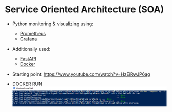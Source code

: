 # Service Oriented Architecture (SOA)

- Python monitoring & visualizing using: 
  - [Prometheus](https://prometheus.io/)
  - [Grafana](https://grafana.com/)
 
- Additionally used:
  - [FastAPI](https://fastapi.tiangolo.com/)
  - [Docker](https://www.docker.com/)



- Starting point: https://www.youtube.com/watch?v=HzEiRwJP6ag

- DOCKER RUN
![Docker compose](https://github.com/FisnikL/SOA/blob/master/Python%20monitoring%20with%20Prometheus%20%26%20visualizing%20with%20Grafana/readme%20images/docker-compose.png)
